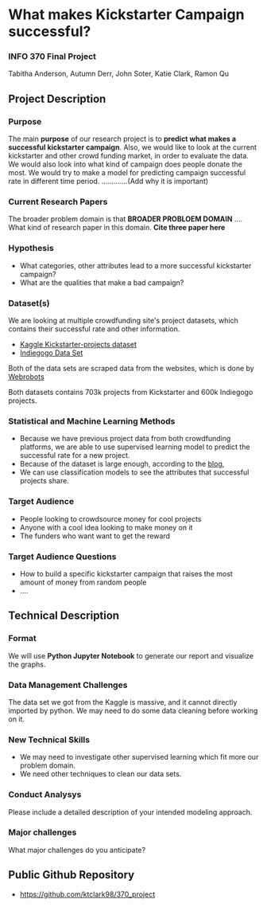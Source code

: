 # What makes Kickstarter Campaign successful?

### INFO 370 Final Project
Tabitha Anderson, Autumn Derr, John Soter, Katie Clark, Ramon Qu

## Project Description

### Purpose
The main **purpose** of our research project is to **predict what makes a successful kickstarter campaign**.
Also, we would like to look at the current kickstarter and other crowd funding market, in order to evaluate the data. We would also look into what kind of campaign does people donate the most.  We would try to make a model for predicting campaign successful rate in different time period. .............(Add why it is important)
### Current Research Papers
The broader problem domain is that **BROADER PROBLOEM DOMAIN**  ....
What kind of research paper in this domain. **Cite three paper here**

### Hypothesis
- What categories, other attributes lead to a more successful kickstarter campaign?
- What are the qualities that make a bad campaign?

### Dataset(s)
We are looking at multiple crowdfunding site's project datasets, which contains their successful rate and other information.  
- [Kaggle Kickstarter-projects dataset](https://webrobots.io/kickstarter-datasets/)
- [Indiegogo Data Set](https://webrobots.io/indiegogo-dataset/)

Both of the data sets are scraped data from the websites, which is done by [Webrobots](https://webrobots.io/)

Both datasets contains 703k projects from Kickstarter and 600k Indiegogo projects.

### Statistical and Machine Learning Methods
- Because we have previous project data from both crowdfunding platforms, we are able to use supervised learning model to predict the successful rate for a new project.
- Because of the dataset is large enough, according to the [blog](https://www.datasciencecentral.com/profiles/blogs/which-machine-learning-algorithm-should-i-use), 
- We can use classification models to see the attributes that successful projects share.

### Target Audience
- People looking to crowdsource money for cool projects
- Anyone with a cool idea looking to make money on it
- The funders who want want to get the reward

### Target Audience Questions
- How to build a specific kickstarter campaign that raises the most amount of money from random people
- ....


## Technical Description

### Format
We will use **Python Jupyter Notebook** to generate our report and visualize the graphs.

### Data Management Challenges
The data set we got from the Kaggle is massive, and it cannot directly imported by python. We may need to do some data cleaning before working on it.

### New Technical Skills
- We may need to investigate other supervised learning which fit more our problem domain.
- We need other techniques to clean our data sets.

### Conduct Analysys
Please include a detailed description of your intended modeling approach.

### Major challenges
What major challenges do you anticipate?


## Public Github Repository
-  https://github.com/ktclark98/370_project
